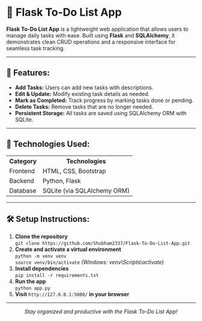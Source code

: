 # 📝 Flask To-Do List App



**Flask To-Do List App** is a lightweight web application that allows users to manage daily tasks with ease. Built using **Flask** and **SQLAlchemy**, it demonstrates clean CRUD operations and a responsive interface for seamless task tracking.

---

## 🌟 Features:
<ul>
  <li><b>Add Tasks:</b> Users can add new tasks with descriptions.</li>
  <li><b>Edit & Update:</b> Modify existing task details as needed.</li>
  <li><b>Mark as Completed:</b> Track progress by marking tasks done or pending.</li>
  <li><b>Delete Tasks:</b> Remove tasks that are no longer needed.</li>
  <li><b>Persistent Storage:</b> All tasks are saved using SQLAlchemy ORM with SQLite.</li>
</ul>

---

## 🚀 Technologies Used:
<table>
  <tr>
    <th>Category</th>
    <th>Technologies</th>
  </tr>
  <tr>
    <td>Frontend</td>
    <td>HTML, CSS, Bootstrap</td>
  </tr>
  <tr>
    <td>Backend</td>
    <td>Python, Flask</td>
  </tr>
  <tr>
    <td>Database</td>
    <td>SQLite (via SQLAlchemy ORM)</td>
  </tr>
</table>

---

## 🛠️ Setup Instructions:
<ol>
  <li><b>Clone the repository</b><br>
  <code>git clone https://github.com/Shubham2337/Flask-To-Do-List-App.git</code></li>
  <li><b>Create and activate a virtual environment</b><br>
  <code>python -m venv venv</code><br>
  <code>source venv/bin/activate</code> <i>(Windows: venv\Scripts\activate)</i></li>
  <li><b>Install dependencies</b><br>
  <code>pip install -r requirements.txt</code></li>
  <li><b>Run the app</b><br>
  <code>python app.py</code></li>
  <li><b>Visit</b> <code>http://127.0.0.1:5000/</code> <b>in your browser</b></li>
</ol>

---

<p align="center">
  <i>Stay organized and productive with the Flask To-Do List App!</i>
</p>
